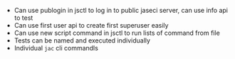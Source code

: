- Can use publogin in jsctl to log in to public jaseci server, can use info api to test
- Can use first user api to create first superuser easily
- Can use new script command in jsctl to run lists of command from file
- Tests can be named and executed individually
- Individual `jac` cli commandls